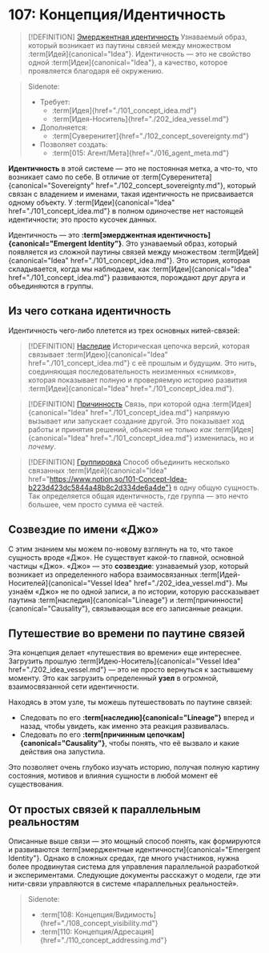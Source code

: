 # 107: Концепция/Идентичность

> [!DEFINITION] [Эмерджентная идентичность](./000_glossary.md)
> Узнаваемый образ, который возникает из паутины связей между множеством :term[Идей]{canonical="Idea"}. Идентичность — это не свойство одной :term[Идеи]{canonical="Idea"}, а качество, которое проявляется благодаря её окружению.

> Sidenote:
> - Требует:
>   - :term[Идея]{href="./101_concept_idea.md"}
>   - :term[Идея-Носитель]{href="./202_idea_vessel.md"}
> - Дополняется:
>   - :term[Суверенитет]{href="./102_concept_sovereignty.md"}
> - Позволяет создать:
>   - :term[015: Агент/Мета]{href="./016_agent_meta.md"}

**Идентичность** в этой системе — это не постоянная метка, а что-то, что возникает само по себе. В отличие от :term[Суверенитета]{canonical="Sovereignty" href="./102_concept_sovereignty.md"}, который связан с владением и именами, такая идентичность не присваивается одному объекту. У :term[Идеи]{canonical="Idea" href="./101_concept_idea.md"} в полном одиночестве нет настоящей идентичности; это просто кусочек данных.

Идентичность — это **:term[эмерджентная идентичность]{canonical="Emergent Identity"}**. Это узнаваемый образ, который появляется из сложной паутины связей между множеством :term[Идей]{canonical="Idea" href="./101_concept_idea.md"}. Это история, которая складывается, когда мы наблюдаем, как :term[Идеи]{canonical="Idea" href="./101_concept_idea.md"} развиваются, порождают друг друга и объединяются в группы.

## Из чего соткана идентичность

Идентичность чего-либо плетется из трех основных нитей-связей:

> [!DEFINITION] [Наследие](./000_glossary.md)
> Историческая цепочка версий, которая связывает :term[Идею]{canonical="Idea" href="./101_concept_idea.md"} с её прошлым и будущим. Это нить, соединяющая последовательность неизменных «снимков», которая показывает полную и проверяемую историю развития :term[Идеи]{canonical="Idea" href="./101_concept_idea.md"}.

> [!DEFINITION] [Причинность](./000_glossary.md)
> Связь, при которой одна :term[Идея]{canonical="Idea" href="./101_concept_idea.md"} напрямую вызывает или запускает создание другой. Это показывает ход работы и принятия решений, объясняя не только *как* :term[Идея]{canonical="Idea" href="./101_concept_idea.md"} изменилась, но и *почему*.

> [!DEFINITION] [Группировка](./000_glossary.md)
> Способ объединить несколько связанных :term[Идей]{canonical="Idea" href="https://www.notion.so/101-Concept-Idea-b223d423dc5844a48b8c2d334de6a4de"} в одну общую сущность. Так определяется общая идентичность, где группа — это нечто большее, чем просто сумма её частей.

## Созвездие по имени «Джо»

С этим знанием мы можем по-новому взглянуть на то, что такое сущность вроде «Джо». Не существует какой-то главной, основной частицы «Джо». «Джо» — это **созвездие**: узнаваемый узор, который возникает из определенного набора взаимосвязанных :term[Идей-Носителей]{canonical="Vessel Idea" href="./202_idea_vessel.md"}. Мы узнаём «Джо» не по одной записи, а по истории, которую рассказывает паутина :term[наследия]{canonical="Lineage"} и :term[причинности]{canonical="Causality"}, связывающая все его записанные реакции.

## Путешествие во времени по паутине связей

Эта концепция делает «путешествия во времени» еще интереснее. Загрузить прошлую :term[Идею-Носитель]{canonical="Vessel Idea" href="./202_idea_vessel.md"} — это не просто вернуться к застывшему моменту. Это как загрузить определенный **узел** в огромной, взаимосвязанной сети идентичности.

Находясь в этом узле, ты можешь путешествовать по паутине связей:

- Следовать по его **:term[наследию]{canonical="Lineage"}** вперед и назад, чтобы увидеть, как именно эта реакция развивалась.
- Следовать по его **:term[причинным цепочкам]{canonical="Causality"}**, чтобы понять, что её вызвало и какие действия она запустила.

Это позволяет очень глубоко изучать историю, получая полную картину состояния, мотивов и влияния сущности в любой момент её существования.

## От простых связей к параллельным реальностям

Описанные выше связи — это мощный способ понять, как формируются и развиваются :term[эмерджентные идентичности]{canonical="Emergent Identity"}. Однако в сложных средах, где много участников, нужна более продвинутая система для управления параллельной разработкой и экспериментами. Следующие документы расскажут о модели, где эти нити-связи управляются в системе «параллельных реальностей».

> Sidenote:
> - :term[108: Концепция/Видимость]{href="./108_concept_visibility.md"}
> - :term[110: Концепция/Адресация]{href="./110_concept_addressing.md"}
